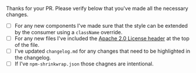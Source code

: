 Thanks for your PR. Please verify below that you've made all the necessary changes.

+ [ ] For any new components I've made sure that the style can be extended by the consumer using a `className` override.
+ [ ] For any new files I've included the [Apache 2.0 License header](https://github.com/Skyscanner/backpack/blob/master/packages/bpk-tokens/formatters/license-header.js#L2-L16) at the top of the file.
+ [ ] I've updated `changelog.md` for any changes that need to be highlighted in the changelog.
+ [ ] If I've `npm-shrinkwrap.json` those chagnes are intentional.
